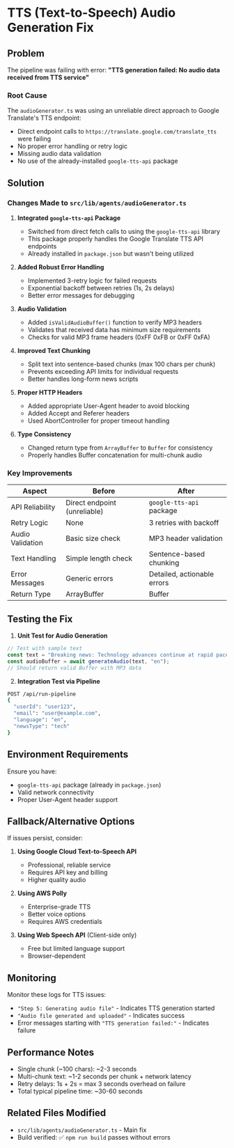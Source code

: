 # TTS (Text-to-Speech) Audio Generation Fix

## Problem
The pipeline was failing with error: **"TTS generation failed: No audio data received from TTS service"**

### Root Cause
The `audioGenerator.ts` was using an unreliable direct approach to Google Translate's TTS endpoint:
- Direct endpoint calls to `https://translate.google.com/translate_tts` were failing
- No proper error handling or retry logic
- Missing audio data validation
- No use of the already-installed `google-tts-api` package

## Solution

### Changes Made to `src/lib/agents/audioGenerator.ts`

1. **Integrated `google-tts-api` Package**
   - Switched from direct fetch calls to using the `google-tts-api` library
   - This package properly handles the Google Translate TTS API endpoints
   - Already installed in `package.json` but wasn't being utilized

2. **Added Robust Error Handling**
   - Implemented 3-retry logic for failed requests
   - Exponential backoff between retries (1s, 2s delays)
   - Better error messages for debugging

3. **Audio Validation**
   - Added `isValidAudioBuffer()` function to verify MP3 headers
   - Validates that received data has minimum size requirements
   - Checks for valid MP3 frame headers (0xFF 0xFB or 0xFF 0xFA)

4. **Improved Text Chunking**
   - Split text into sentence-based chunks (max 100 chars per chunk)
   - Prevents exceeding API limits for individual requests
   - Better handles long-form news scripts

5. **Proper HTTP Headers**
   - Added appropriate User-Agent header to avoid blocking
   - Added Accept and Referer headers
   - Used AbortController for proper timeout handling

6. **Type Consistency**
   - Changed return type from `ArrayBuffer` to `Buffer` for consistency
   - Properly handles Buffer concatenation for multi-chunk audio

### Key Improvements

| Aspect | Before | After |
|--------|--------|-------|
| API Reliability | Direct endpoint (unreliable) | `google-tts-api` package |
| Retry Logic | None | 3 retries with backoff |
| Audio Validation | Basic size check | MP3 header validation |
| Text Handling | Simple length check | Sentence-based chunking |
| Error Messages | Generic errors | Detailed, actionable errors |
| Return Type | ArrayBuffer | Buffer |

## Testing the Fix

1. **Unit Test for Audio Generation**
```typescript
// Test with sample text
const text = "Breaking news: Technology advances continue at rapid pace.";
const audioBuffer = await generateAudio(text, "en");
// Should return valid Buffer with MP3 data
```

2. **Integration Test via Pipeline**
```bash
POST /api/run-pipeline
{
  "userId": "user123",
  "email": "user@example.com",
  "language": "en",
  "newsType": "tech"
}
```

## Environment Requirements

Ensure you have:
- `google-tts-api` package (already in `package.json`)
- Valid network connectivity
- Proper User-Agent header support

## Fallback/Alternative Options

If issues persist, consider:

1. **Using Google Cloud Text-to-Speech API**
   - Professional, reliable service
   - Requires API key and billing
   - Higher quality audio

2. **Using AWS Polly**
   - Enterprise-grade TTS
   - Better voice options
   - Requires AWS credentials

3. **Using Web Speech API** (Client-side only)
   - Free but limited language support
   - Browser-dependent

## Monitoring

Monitor these logs for TTS issues:
- `"Step 5: Generating audio file"` - Indicates TTS generation started
- `"Audio file generated and uploaded"` - Indicates success
- Error messages starting with `"TTS generation failed:"` - Indicates failure

## Performance Notes

- Single chunk (~100 chars): ~2-3 seconds
- Multi-chunk text: ~1-2 seconds per chunk + network latency
- Retry delays: 1s + 2s = max 3 seconds overhead on failure
- Total typical pipeline time: ~30-60 seconds

## Related Files Modified

- `src/lib/agents/audioGenerator.ts` - Main fix
- Build verified: ✅ `npm run build` passes without errors
